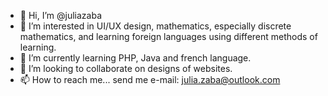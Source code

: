 - 👋 Hi, I’m @juliazaba
- 👀 I’m interested in UI/UX design, mathematics, especially discrete mathematics, and learning foreign languages using different methods of learning.
- 🌱 I’m currently learning PHP, Java and french language.
- 💞️ I’m looking to collaborate on designs of websites. 
- 📫 How to reach me... send me e-mail: julia.zaba@outlook.com


